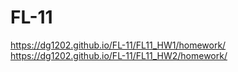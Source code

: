 # FL-11


https://dg1202.github.io/FL-11/FL11_HW1/homework/ <br>
https://dg1202.github.io/FL-11/FL11_HW2/homework/
